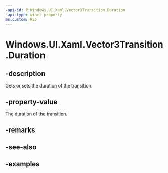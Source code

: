 ```yaml
---
-api-id: P:Windows.UI.Xaml.Vector3Transition.Duration
-api-type: winrt property
ms.custom: RS5
---
```


<!-- Property syntax.
public TimeSpan Duration { get;  set; }
-->

# Windows.UI.Xaml.Vector3Transition.Duration

## -description
Gets or sets the duration of the transition.

## -property-value

The duration of the transition.

## -remarks

## -see-also

## -examples

